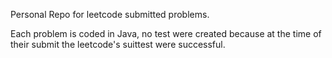 Personal Repo for leetcode submitted problems.

Each problem is coded in Java, no test were created because at the time of their submit the leetcode's suittest were successful.